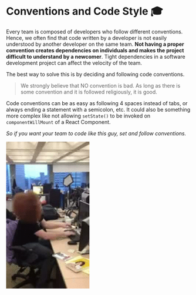 # Conventions and Code Style 🎓

Every team is composed of developers who follow different conventions. Hence, we often find that code written by a developer is not easily understood by another developer on the same team. **Not having a proper convention creates dependencies on individuals and makes the project difficult to understand by a newcomer**. Tight dependencies in a software development project can affect the velocity of the team.

The best way to solve this is by deciding and following code conventions.

> We strongly believe that NO convention is bad. As long as there is some convention and it is followed religiously, it is good.

Code conventions can be as easy as following 4 spaces instead of tabs, or always ending a statement with a semicolon, etc. It could also be something more complex like not allowing `setState()` to be invoked on `componentWillMount` of a React Component.

_So if you want your team to code like this guy, set and follow conventions._

![](../../.gitbook/assets/convention.gif)

